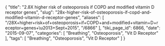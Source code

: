 {
    "title": "2.8X higher risk of osteoporosis if COPD and modified vitamin D receptor genes",
    "slug": "28x-higher-risk-of-osteoporosis-if-copd-and-modified-vitamin-d-receptor-genes",
    "aliases": [
        "/28X+higher+risk+of+osteoporosis+if+COPD+and+modified+vitamin+D+receptor+genes+\u2013+Sept+2015",
        "/6866"
    ],
    "tiki_page_id": 6866,
    "date": "2015-09-07",
    "categories": [
        "Breathing",
        "Osteoporosis",
        "Vit D Receptor"
    ],
    "tags": [
        "Breathing",
        "Osteoporosis",
        "Vit D Receptor"
    ]
}